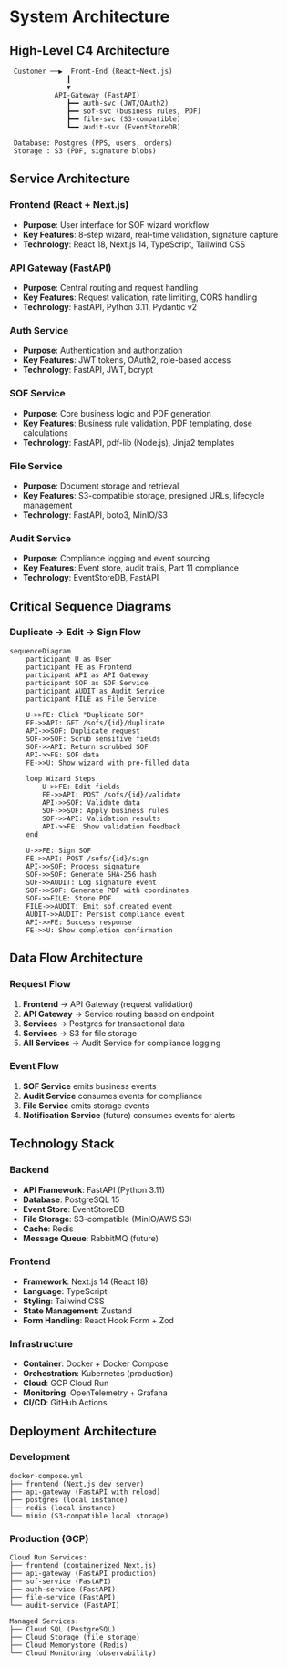 # System Architecture

## High-Level C4 Architecture

```
 Customer ──▶  Front-End (React+Next.js)
              ┃
              ▼
           API-Gateway (FastAPI)
              ┣━━ auth-svc (JWT/OAuth2)
              ┣━━ sof-svc (business rules, PDF)
              ┣━━ file-svc (S3-compatible)
              ┗━━ audit-svc (EventStoreDB)
 
 Database: Postgres (PPS, users, orders)
 Storage : S3 (PDF, signature blobs)
```

## Service Architecture

### Frontend (React + Next.js)
- **Purpose**: User interface for SOF wizard workflow
- **Key Features**: 8-step wizard, real-time validation, signature capture
- **Technology**: React 18, Next.js 14, TypeScript, Tailwind CSS

### API Gateway (FastAPI)
- **Purpose**: Central routing and request handling
- **Key Features**: Request validation, rate limiting, CORS handling
- **Technology**: FastAPI, Python 3.11, Pydantic v2

### Auth Service
- **Purpose**: Authentication and authorization
- **Key Features**: JWT tokens, OAuth2, role-based access
- **Technology**: FastAPI, JWT, bcrypt

### SOF Service  
- **Purpose**: Core business logic and PDF generation
- **Key Features**: Business rule validation, PDF templating, dose calculations
- **Technology**: FastAPI, pdf-lib (Node.js), Jinja2 templates

### File Service
- **Purpose**: Document storage and retrieval
- **Key Features**: S3-compatible storage, presigned URLs, lifecycle management
- **Technology**: FastAPI, boto3, MinIO/S3

### Audit Service
- **Purpose**: Compliance logging and event sourcing
- **Key Features**: Event store, audit trails, Part 11 compliance
- **Technology**: EventStoreDB, FastAPI

## Critical Sequence Diagrams

### Duplicate → Edit → Sign Flow

```mermaid
sequenceDiagram
    participant U as User
    participant FE as Frontend
    participant API as API Gateway
    participant SOF as SOF Service
    participant AUDIT as Audit Service
    participant FILE as File Service

    U->>FE: Click "Duplicate SOF"
    FE->>API: GET /sofs/{id}/duplicate
    API->>SOF: Duplicate request
    SOF->>SOF: Scrub sensitive fields
    SOF->>API: Return scrubbed SOF
    API->>FE: SOF data
    FE->>U: Show wizard with pre-filled data

    loop Wizard Steps
        U->>FE: Edit fields
        FE->>API: POST /sofs/{id}/validate
        API->>SOF: Validate data
        SOF->>SOF: Apply business rules
        SOF->>API: Validation results
        API->>FE: Show validation feedback
    end

    U->>FE: Sign SOF
    FE->>API: POST /sofs/{id}/sign
    API->>SOF: Process signature
    SOF->>SOF: Generate SHA-256 hash
    SOF->>AUDIT: Log signature event
    SOF->>SOF: Generate PDF with coordinates
    SOF->>FILE: Store PDF
    FILE->>AUDIT: Emit sof.created event
    AUDIT->>AUDIT: Persist compliance event
    API->>FE: Success response
    FE->>U: Show completion confirmation
```

## Data Flow Architecture

### Request Flow
1. **Frontend** → API Gateway (request validation)
2. **API Gateway** → Service routing based on endpoint
3. **Services** → Postgres for transactional data
4. **Services** → S3 for file storage
5. **All Services** → Audit Service for compliance logging

### Event Flow
1. **SOF Service** emits business events
2. **Audit Service** consumes events for compliance
3. **File Service** emits storage events
4. **Notification Service** (future) consumes events for alerts

## Technology Stack

### Backend
- **API Framework**: FastAPI (Python 3.11)
- **Database**: PostgreSQL 15
- **Event Store**: EventStoreDB
- **File Storage**: S3-compatible (MinIO/AWS S3)
- **Cache**: Redis
- **Message Queue**: RabbitMQ (future)

### Frontend
- **Framework**: Next.js 14 (React 18)
- **Language**: TypeScript
- **Styling**: Tailwind CSS
- **State Management**: Zustand
- **Form Handling**: React Hook Form + Zod

### Infrastructure
- **Container**: Docker + Docker Compose
- **Orchestration**: Kubernetes (production)
- **Cloud**: GCP Cloud Run
- **Monitoring**: OpenTelemetry + Grafana
- **CI/CD**: GitHub Actions

## Deployment Architecture

### Development
```
docker-compose.yml
├── frontend (Next.js dev server)
├── api-gateway (FastAPI with reload)
├── postgres (local instance)
├── redis (local instance)
└── minio (S3-compatible local storage)
```

### Production (GCP)
```
Cloud Run Services:
├── frontend (containerized Next.js)
├── api-gateway (FastAPI production)
├── sof-service (FastAPI)
├── auth-service (FastAPI)
├── file-service (FastAPI)
└── audit-service (FastAPI)

Managed Services:
├── Cloud SQL (PostgreSQL)
├── Cloud Storage (file storage)
├── Cloud Memorystore (Redis)
└── Cloud Monitoring (observability)
```
